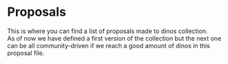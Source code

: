 # Proposals
This is where you can find a list of proposals made to dinos collection.  
As of now we have defined a first version of the collection but the next one can be all community-driven if we reach a good amount of dinos in this proposal file.